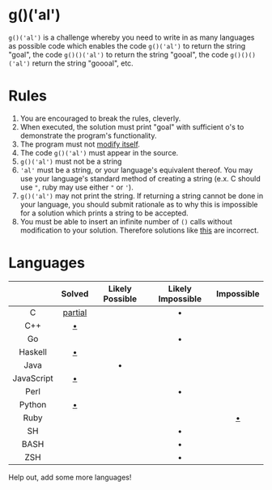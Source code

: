 # g()('al')

`g()('al')` is a challenge whereby you need to write in as many languages as
possible code which enables the code `g()('al')` to return the string "goal",
the code `g()()('al')` to return the string "gooal", the code `g()()()('al')`
return the string "goooal", etc.

# Rules
1.   You are encouraged to break the rules, cleverly.
2.   When executed, the solution must print "goal" with sufficient o's to
     demonstrate the program's functionality.
6.   The program must not [modify itself][c-soln1].
11.  The code `g()('al')` must appear in the source.
  1.   `g()('al')` must not be a string
  2.   `'al'` must be a string, or your language's equivalent thereof. You may use
       your language's standard method of creating a string (e.x. C should use
       `"`, ruby may use either `"` or `'`).
7.   `g()('al')` may not print the string. If returning a string cannot be done
     in your language, you should submit rationale as to why this is impossible
     for a solution which prints a string to be accepted.
642. You must be able to insert an infinite number of `()` calls without
     modification to your solution. Therefore solutions like [this][c-soln3] are
     incorrect.

# Languages

|               | Solved              | Likely Possible | Likely Impossible | Impossible            |
|:-------------:|:-------------------:|:---------------:|:-----------------:|:---------------------:|
| C             | [partial][c-soln1]  |                 | &bull;            |                       |
| C++           | [&bull;][c++-soln1] |                 |                   |                       |
| Go            |                     |                 | &bull;            |                       |
| Haskell       | [&bull;][hs-soln1]  |                 |                   |                       |
| Java          |                     | &bull;          |                   |                       |
| JavaScript    | [&bull;][js-soln1]  |                 |                   |                       |
| Perl          |                     |                 | &bull;            |                       |
| Python        | [&bull;][py-soln1]  |                 |                   |                       |
| Ruby          |                     |                 |                   | [&bull;][rb-nonsoln1] |
| SH            |                     |                 | &bull;            |                       |
| BASH          |                     |                 | &bull;            |                       |
| ZSH           |                     |                 | &bull;            |                       |

Help out, add some more languages!

[c-soln1]: https://github.com/eatnumber1/goal/tree/master/solutions/incomplete/c/soln1 "This is bad and you should feel bad"
[c-soln3]: https://github.com/eatnumber1/goal/tree/master/solutions/incomplete/c/soln3
[c++-soln1]: https://github.com/eatnumber1/goal/tree/master/solutions/complete/c++/soln1
[hs-soln1]: https://github.com/eatnumber1/goal/tree/master/solutions/complete/haskell/soln1
[js-soln1]: https://github.com/eatnumber1/goal/tree/master/solutions/complete/javascript/soln1
[py-soln1]: https://github.com/eatnumber1/goal/tree/master/solutions/complete/python/soln1
[rb-nonsoln1]: https://github.com/eatnumber1/goal/tree/master/non-solutions/ruby/nonsoln1

